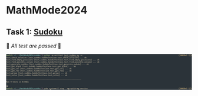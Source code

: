 # MathMode2024

## Task 1: [Sudoku](https://github.com/Horhik/MathMode2024/blob/main/sudoku/sudoku.py)

🥳 *All test are passed* 🎉

![](./sudoku/tests_screenshot.jpg)
